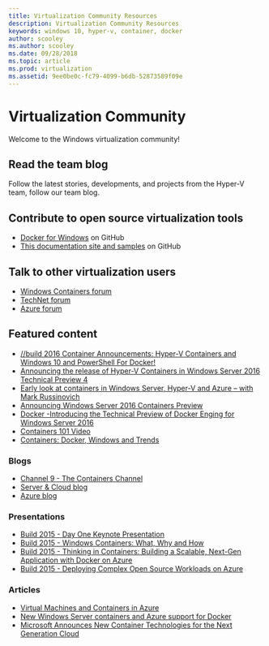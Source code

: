 ```yaml
---
title: Virtualization Community Resources 
description: Virtualization Community Resources 
keywords: windows 10, hyper-v, container, docker
author: scooley
ms.author: scooley
ms.date: 09/28/2018
ms.topic: article
ms.prod: virtualization
ms.assetid: 9ee0be0c-fc79-4099-b6db-52873589f09e
---
```


# Virtualization Community

Welcome to the Windows virtualization community!

## Read the team blog

Follow the latest stories, developments, and projects from the Hyper-V team, follow our team blog.

## Contribute to open source virtualization tools

* [Docker for Windows](https://github.com/Microsoft/docker) on GitHub
* [This documentation site and samples](https://github.com/Microsoft/Virtualization-Documentation) on GitHub

## Talk to other virtualization users

* [Windows Containers forum](https://social.msdn.microsoft.com/Forums/en-US/home?forum=windowscontainers)
* [TechNet forum](https://social.technet.microsoft.com/Forums/windowsserver/en-US/home "TechNet Forums")
* [Azure forum](https://azure.microsoft.com/support/forums/)

## Featured content

* [//build 2016 Container Announcements: Hyper-V Containers and Windows 10 and PowerShell For Docker!](https://blogs.technet.microsoft.com/virtualization/2016/04/01/build-2016-container-announcements-hyper-v-containers-and-windows-10-and-powershell-for-docker/)
* [Announcing the release of Hyper-V Containers in Windows Server 2016 Technical Preview 4](https://blogs.technet.com/b/virtualization/archive/2015/11/19/announcing-the-release-of-hyper-v-containers-in-windows-server-2016-technical-preview-4.aspx)
* [Early look at containers in Windows Server, Hyper-V and Azure – with Mark Russinovich](https://youtu.be/YoA_MMlGPRc)
* [Announcing Windows Server 2016 Containers Preview](https://weblogs.asp.net/scottgu/announcing-windows-server-2016-containers-preview)
* [Docker -Introducing the Technical Preview of Docker Enging for Windows Server 2016](https://blog.docker.com/2015/08/tp-docker-engine-windows-server-2016/)
* [Containers 101 Video](https://channel9.msdn.com/Blogs/containers/Containers-101-with-Microsoft-and-Docker)
* [Containers: Docker, Windows and Trends](https://azure.microsoft.com/blog/2015/08/17/containers-docker-windows-and-trends/)

### Blogs 
* [Channel 9 - The Containers Channel](https://channel9.msdn.com/Blogs/containers)
* [Server & Cloud blog](https://blogs.technet.com/b/server-cloud/)
* [Azure blog](https://azure.microsoft.com/blog/)

### Presentations
* [Build 2015 - Day One Keynote Presentation](https://channel9.msdn.com/Events/Build/2015/KEY01)
* [Build 2015 - Windows Containers: What, Why and How](https://channel9.msdn.com/events/Build/2015/2-704)
* [Build 2015 - Thinking in Containers: Building a Scalable, Next-Gen Application with Docker on Azure](https://channel9.msdn.com/events/Build/2015/2-683)
* [Build 2015 - Deploying Complex Open Source Workloads on Azure](https://channel9.msdn.com/Events/Build/2015/2-732)

### Articles 
* [Virtual Machines and Containers in Azure](https://azure.microsoft.com/documentation/articles/virtual-machines-vms-containers/)
* [New Windows Server containers and Azure support for Docker](https://azure.microsoft.com/blog/2014/10/15/new-windows-server-containers-and-azure-support-for-docker/)
* [Microsoft Announces New Container Technologies for the Next Generation Cloud](https://blogs.technet.com/b/server-cloud/archive/2015/04/08/microsoft-announces-new-container-technologies-for-the-next-generation-cloud.aspx)
